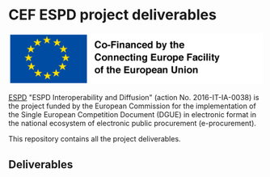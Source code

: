 # CEF ESPD project deliverables

![logo cofinanziato Unione Europea](cef-logo.png)

[ESPD](https://www.agid.gov.it/en/platforms/procurement/cef-espd-project) "ESPD Interoperability and Diffusion" (action No. 2016-IT-IA-0038) is the project funded by the European Commission for the implementation of the Single European Competition Document (DGUE) in electronic format in the national ecosystem of electronic public procurement (e-procurement).

This repository contains all the project deliverables.

## Deliverables
